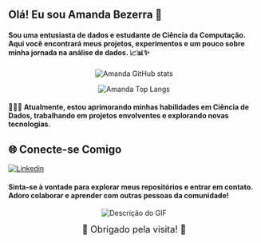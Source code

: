 ##  Olá! Eu sou Amanda Bezerra 👋

#### Sou uma entusiasta de dados e estudante de Ciência da Computação. Aqui você encontrará meus projetos, experimentos e um pouco sobre minha jornada na análise de dados. 📈📊✨

<div align="center">

![Amanda GitHub stats](https://github-readme-stats.vercel.app/api?username=Amandabezsiv&show_icons=true&theme=radical&hide_rank=true)


![Amanda Top Langs](https://github-readme-stats.vercel.app/api/top-langs/?username=Amandabezsiv&layout=compact)

</div>

#### 🌱👩‍💻 Atualmente, estou aprimorando minhas habilidades em Ciência de Dados, trabalhando em projetos envolventes e explorando novas tecnologias.

## 🌐 Conecte-se Comigo
 
[![Linkedin](https://img.shields.io/badge/LinkedIn-0077B5?style=for-the-badge&logo=linkedin&logoColor=white)](https://www.linkedin.com/in/amandabezsilv/) 

#### Sinta-se à vontade para explorar meus repositórios e entrar em contato. Adoro colaborar e aprender com outras pessoas da comunidade!
<div align="center">

![Descrição do GIF](https://media.giphy.com/media/tgNpIoE3IluB0bpEYl/giphy.gif?cid=ecf05e47wvg2osbo314hkr4dc6utp3jlxy5tfemtmfis585b&ep=v1_gifs_search&rid=giphy.gif&ct=g)

</div>

<div align="center" style="font-size: 18px;">
  🌟 Obrigado pela visita! 🌟
</div>
